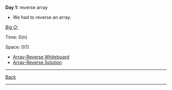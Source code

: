 **Day 1:** reverse array

- We had to reverse an array.

<u>*Big O:*</u>

Time: 0(n)

Space: 0(1)

- [Array-Reverse Whiteboard](../../assets/array-reverse.png)
- [Array-Reverse Solution](array-reverse.js)

---
[Back](../../README.md)

---
